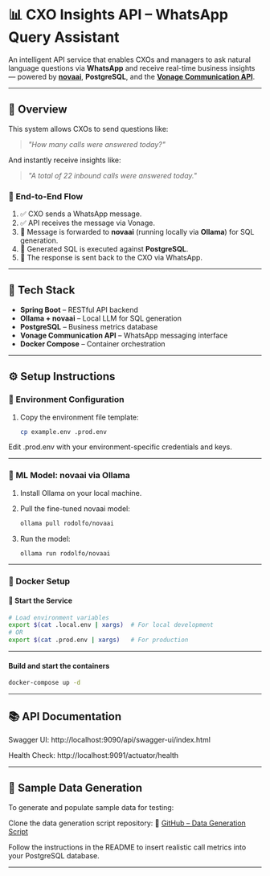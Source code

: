 # 📊 CXO Insights API – WhatsApp Query Assistant

An intelligent API service that enables CXOs and managers to ask natural language questions via **WhatsApp** and receive real-time business insights — powered by **[novaai](https://ollama.com/rodolfo/novaai)**, **PostgreSQL**, and the **[Vonage Communication API](https://www.vonage.com/communications-apis/messages/features/whatsapp/)**.

---

## 🚀 Overview

This system allows CXOs to send questions like:

> _"How many calls were answered today?"_

And instantly receive insights like:

> _"A total of 22 inbound calls were answered today."_

### 🔁 End-to-End Flow

1. ✅ CXO sends a WhatsApp message.  
2. ✅ API receives the message via Vonage.  
3. 🤖 Message is forwarded to **novaai** (running locally via **Ollama**) for SQL generation.  
4. 🧠 Generated SQL is executed against **PostgreSQL**.  
5. 📲 The response is sent back to the CXO via WhatsApp.

---

## 🧰 Tech Stack

- **Spring Boot** – RESTful API backend  
- **Ollama + novaai** – Local LLM for SQL generation  
- **PostgreSQL** – Business metrics database  
- **Vonage Communication API** – WhatsApp messaging interface  
- **Docker Compose** – Container orchestration

---

## ⚙️ Setup Instructions

### 📁 Environment Configuration

1. Copy the environment file template:

   ```bash
   cp example.env .prod.env
   ```
Edit .prod.env with your environment-specific credentials and keys.

---

### 🧠 ML Model: novaai via Ollama
1. Install Ollama on your local machine.
2. Pull the fine-tuned novaai model:

   ```bash
   ollama pull rodolfo/novaai
   ```

3. Run the model:

   ```bash
   ollama run rodolfo/novaai
   ```

---

### 🐳 Docker Setup

#### 🔧 Start the Service

   ```bash
   # Load environment variables
   export $(cat .local.env | xargs)  # For local development
   # OR
   export $(cat .prod.env | xargs)   # For production
   ```

---

#### Build and start the containers
   ```bash
   docker-compose up -d
   ```
---

## 📚 API Documentation
Swagger UI:
http://localhost:9090/api/swagger-ui/index.html

Health Check:
http://localhost:9091/actuator/health

---

## 🧪 Sample Data Generation
To generate and populate sample data for testing:

Clone the data generation script repository:
🔗 [GitHub – Data Generation Script](https://github.com/sahil-khanna-vonage/vonage-hackathon-2025-data-generation-script)

Follow the instructions in the README to insert realistic call metrics into your PostgreSQL database.

---